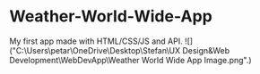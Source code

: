 # Weather-World-Wide-App

My first app made with HTML/CSS/JS and API.
![]("C:\Users\petar\OneDrive\Desktop\Stefan\UX Design&Web Development\WebDevApp\Weather World Wide App Image.png".)
